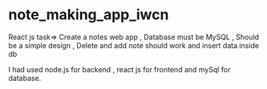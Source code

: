 # note_making_app_iwcn

React js task=>
Create a notes web app ,
Database must be MySQL ,
Should be a simple design ,
Delete and add note should work and insert data inside db


I had used node.js for backend , react js for frontend and mySql for database.
